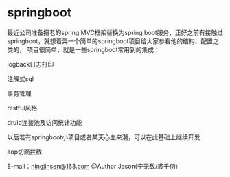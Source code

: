 # springboot
最近公司准备把老的spring MVC框架替换为spring boot服务，正好之前有接触过springboot，就想着弄一个简单的springboot项目给大家参看他的结构、配置之类的，
项目很简单，就是一些springboot常用到的集成：

logback日志打印

注解式sql

事务管理

restful风格

druid连接池及访问统计功能

以后若有springboot小项目或者某天心血来潮，可以在此基础上继续开发

aop切面拦截

E-mail：ningjinsen@163.com
@Author Jason(宁无敌/裘千仞）
